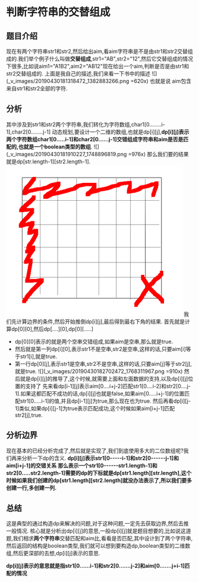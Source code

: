 # 判断字符串的交替组成
## 题目介绍
现在有两个字符串str1和str2,然后给出aim,看aim字符串是不是由str1和str2交替组成的.我们举个例子什么叫做**交替组成**,str1="AB",str2="12",然后它交替组成的情况下很多,比如说aim1="A1B2",aim2="AB12"现在给出一个aim,判断是否是由str1和str2交替组成的.
上面是我自己的描述,我们来看一下书中的描述
![](_v_images/20190430181318472_1382883266.png =620x)
也就是说 aim包含来自str1和str2全部的字符.
## 分析
其中涉及到str1和str2两个字符串,我们转化为字符数组,char1[0........i-1],char2[0........j-1]
动态规划,要设计一个二维的数组,也就是dp[i][j],**dp[i][j]表示两个字符数组char1[0.....i-1]和char2[0......j-1]交错组成字符串和aim是否是匹配的,也就是一个boolean类型的数组**.
![](_v_images/20190430181910227_1748896819.png =976x)
那么我们要的结果就是dp[str.length-1][str2.length-1].
![](_v_images/20190430182107153_2118063533.png)
我们先计算边界的条件,然后开始推倒dp[i][j],最后得到最右下角的结果.
首先就是计算dp[0][0],然后dp[....][0],dp[0][.....]
* dp[0][0]表示的就是两个空串交错组成,如果aim是空串,那么就是true.
* 然后就是第一列dp[i][0],表示str1不是空串,str2是空串,这样的话,只要aim[i]等于str1[i],就是true.
* 第一行dp[0][j],表示str1是空串,str2不是空串,这样的话,只要aim[j]等于str2[j],就是true.
![](_v_images/20190430182702472_1768311967.png =910x)
然后就是dp[i][j]的推导了,这个时候,就需要上面和左面数据的支持,以及dp[i][j]位置的支持了
先来看dp[i-1][j]表示aim[0....i+j-2]匹配str1[0....i-2]和str2[0....j-1].如果这都匹配不成功的话,dp[i][j]也就是false,如果aim[0.....i+j-1]的位置匹配str1[0.....i-1]的值,并且dp[i-1][j]为true,那么现在也为true.
然后再看dp[i][j-1]类似,如果dp[i][j-1]为true表示匹配成功,这个时候如果aim[i+j-1]匹配str2[j],true.
## 分析边界
现在基本的已经分析完成了,然后就是实现了,我们到底使用多大的二位数组呢?我们再来分析一下dp的含义.
**dp[i][j]表示str1[0-----i-1]和str2[0------j-1]和aim[i+j-1]的交错关系**
**那么表示一个str1[0------str1.length-1]和str2[0.....str2.length-1]需要的dp的下标就是dp[str1.length][str.length],这个时候如果我们创建的dp[str1.length][str2.length]就没办法表示了,所以我们要多创建一行,多创建一列.**

## 总结
这是典型的通过构造dp来解决的问题,对于这种问题,一定先去获取边界,然后去推一般情况.
核心就是分析出dp[i][j]的意思,一般dp[i][j]就是题目想要的,比如说这道题,我们相求**两个字符串**交替匹配和aim比,看看是否匹配,其中设计到了两个字符串,然后返回的结构是boolean类型,我们就可以想到要构造dp,boolean类型的二维数组,然后更深部的去想,dp[i][j]表示的意思.

**dp[i][j]表示的意思就是指str1[0......i-1]和str2[0.......j-2]和aim[0.......j+i-1]匹配的情况**

